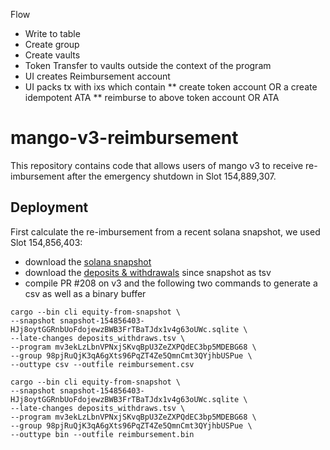 Flow

- Write to table
- Create group
- Create vaults
- Token Transfer to vaults outside the context of the program
- UI creates Reimbursement account
- UI packs tx with ixs which contain
  ** create token account OR a create idempotent ATA
  ** reimburse to above token account OR ATA

# mango-v3-reimbursement

This repository contains code that allows users of mango v3 to receive re-imbursement after the emergency shutdown in Slot 154,889,307.

## Deployment

First calculate the re-imbursement from a recent solana snapshot, we used Slot 154,856,403:

- download the [solana snapshot](https://drive.google.com/file/d/1nYJjW0n2pSpAOwf7kUR_p-Cj2PpS3kcn/view?usp=sharing)
- download the [deposits & withdrawals](https://docs.google.com/spreadsheets/d/1DwtllQeCw3j9-DjNFgxSk_Gl_L8405W9ExjeqvKVjds/edit#gid=0) since snapshot as tsv
- compile PR #208 on v3 and the following two commands to generate a csv as well as a binary buffer

```
cargo --bin cli equity-from-snapshot \
--snapshot snapshot-154856403-HJj8oytGGRnbUoFdojewzBWB3FrTBaTJdx1v4g63oUWc.sqlite \
--late-changes deposits_withdraws.tsv \
--program mv3ekLzLbnVPNxjSKvqBpU3ZeZXPQdEC3bp5MDEBG68 \
--group 98pjRuQjK3qA6gXts96PqZT4Ze5QmnCmt3QYjhbUSPue \
--outtype csv --outfile reimbursement.csv

cargo --bin cli equity-from-snapshot \
--snapshot snapshot-154856403-HJj8oytGGRnbUoFdojewzBWB3FrTBaTJdx1v4g63oUWc.sqlite \
--late-changes deposits_withdraws.tsv \
--program mv3ekLzLbnVPNxjSKvqBpU3ZeZXPQdEC3bp5MDEBG68 \
--group 98pjRuQjK3qA6gXts96PqZT4Ze5QmnCmt3QYjhbUSPue \
--outtype bin --outfile reimbursement.bin
```
